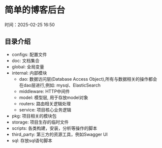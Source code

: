 # 简单的博客后台
时间：2025-02-25 16:50
## 目录介绍
- configs: 配置文件
- doc: 文档集合
- global: 全局变量
- internal: 内部模块
    - dao: 数据访问层(Database Access Object),所有与数据相关的操作都会在dao层进行,例如: mysql、ElasticSearch
    - middleware: HTTP中间件
    - model: 模型层, 用于存放model对象
    - routers: 路由相关逻辑处理
    - service: 项目核心业务逻辑
- pkg: 项目相关的模块包
- storage: 项目生存的临时文件
- scripts: 各类构建，安装，分析等操作的脚本
- third_party: 第三方的资源工具，例如Swagger UI
- sql: 存放sql语句脚本
## 
